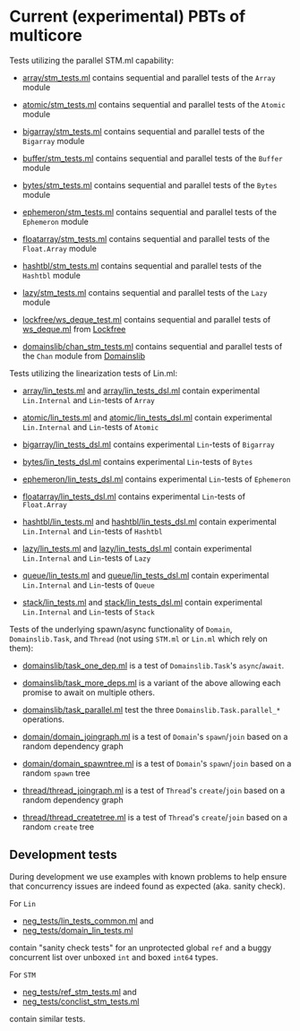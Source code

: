 Current (experimental) PBTs of multicore
========================================

Tests utilizing the parallel STM.ml capability:

 - [array/stm_tests.ml](array/stm_tests.ml) contains sequential and
   parallel tests of the `Array` module

 - [atomic/stm_tests.ml](atomic/stm_tests.ml) contains sequential and
   parallel tests of the `Atomic` module

 - [bigarray/stm_tests.ml](bigarray/stm_tests.ml) contains sequential and
   parallel tests of the `Bigarray` module

 - [buffer/stm_tests.ml](buffer/stm_tests.ml) contains sequential and
   parallel tests of the `Buffer` module

 - [bytes/stm_tests.ml](bytes/stm_tests.ml) contains sequential and
   parallel tests of the `Bytes` module

 - [ephemeron/stm_tests.ml](ephemeron/stm_tests.ml) contains sequential and
   parallel tests of the `Ephemeron` module

 - [floatarray/stm_tests.ml](floatarray/stm_tests.ml) contains sequential and
   parallel tests of the `Float.Array` module

 - [hashtbl/stm_tests.ml](hashtbl/stm_tests.ml) contains sequential and
   parallel tests of the `Hashtbl` module

 - [lazy/stm_tests.ml](lazy/stm_tests.ml) contains sequential and
   parallel tests of the `Lazy` module

 - [lockfree/ws_deque_test.ml](lockfree/ws_deque_test.ml) contains sequential
   and parallel tests of [ws_deque.ml](https://github.com/ocaml-multicore/lockfree/blob/main/src/ws_deque.ml)
   from [Lockfree](https://github.com/ocaml-multicore/lockfree)

 - [domainslib/chan_stm_tests.ml](domainslib/chan_stm_tests.ml) contains sequential and
   parallel tests of the `Chan` module from [Domainslib](https://github.com/ocaml-multicore/domainslib)




Tests utilizing the linearization tests of Lin.ml:

 - [array/lin_tests.ml](array/lin_tests.ml) and [array/lin_tests_dsl.ml](array/lin_tests_dsl.ml)
   contain experimental `Lin.Internal` and `Lin`-tests of `Array`

 - [atomic/lin_tests.ml](atomic/lin_tests.ml) and [atomic/lin_tests_dsl.ml](atomic/lin_tests_dsl.ml)
   contain experimental `Lin.Internal` and `Lin`-tests of `Atomic`

 - [bigarray/lin_tests_dsl.ml](bigarray/lin_tests_dsl.ml) contains experimental `Lin`-tests of `Bigarray`

 - [bytes/lin_tests_dsl.ml](bytes/lin_tests_dsl.ml) contains experimental `Lin`-tests of `Bytes`

 - [ephemeron/lin_tests_dsl.ml](ephemeron/lin_tests_dsl.ml) contains experimental `Lin`-tests of `Ephemeron`

 - [floatarray/lin_tests_dsl.ml](floatarray/lin_tests_dsl.ml) contains experimental `Lin`-tests of `Float.Array`

 - [hashtbl/lin_tests.ml](hashtbl/lin_tests.ml) and [hashtbl/lin_tests_dsl.ml](hashtbl/lin_tests_dsl.ml)
   contain experimental `Lin.Internal` and `Lin`-tests of `Hashtbl`

 - [lazy/lin_tests.ml](lazy/lin_tests.ml) and [lazy/lin_tests_dsl.ml](lazy/lin_tests_dsl.ml)
   contain experimental `Lin.Internal` and `Lin`-tests of `Lazy`

 - [queue/lin_tests.ml](queue/lin_tests.ml) and [queue/lin_tests_dsl.ml](queue/lin_tests_dsl.ml)
   contain experimental `Lin.Internal` and `Lin`-tests of `Queue`

 - [stack/lin_tests.ml](stack/lin_tests.ml) and [stack/lin_tests_dsl.ml](stack/lin_tests_dsl.ml)
   contain experimental `Lin.Internal` and `Lin`-tests of `Stack`



Tests of the underlying spawn/async functionality of `Domain`,
`Domainslib.Task`, and `Thread` (not using `STM.ml` or `Lin.ml` which rely on them):

 - [domainslib/task_one_dep.ml](domainslib/task_one_dep.ml) is a test of `Domainslib.Task`'s `async`/`await`.

 - [domainslib/task_more_deps.ml](domainslib/task_more_deps.ml) is a variant of the
   above allowing each promise to await on multiple others.

 - [domainslib/task_parallel.ml](domainslib/task_parallel.ml) test the three `Domainslib.Task.parallel_*` operations.

 - [domain/domain_joingraph.ml](domain/domain_joingraph.ml) is a test of `Domain`'s
   `spawn`/`join` based on a random dependency graph

 - [domain/domain_spawntree.ml](domain/domain_spawntree.ml) is a test of `Domain`'s
   `spawn`/`join` based on a random `spawn` tree

 - [thread/thread_joingraph.ml](thread/thread_joingraph.ml) is a test of `Thread`'s
   `create`/`join` based on a random dependency graph

 - [thread/thread_createtree.ml](thread/thread_createtree.ml) is a test of `Thread`'s
   `create`/`join` based on a random `create` tree


Development tests
-----------------

During development we use examples with known problems to help ensure
that concurrency issues are indeed found as expected (aka. sanity
check).

For `Lin`
- [neg_tests/lin_tests_common.ml](neg_tests/lin_tests_common.ml) and
- [neg_tests/domain_lin_tests.ml](neg_tests/domain_lin_tests.ml)

contain "sanity check tests" for an unprotected global `ref` and a
buggy concurrent list over unboxed `int` and boxed `int64` types.

For `STM`
 - [neg_tests/ref_stm_tests.ml](neg_tests/ref_stm_tests.ml) and
 - [neg_tests/conclist_stm_tests.ml](neg_tests/conclist_stm_tests.ml)

contain similar tests.
